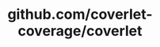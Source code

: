 ---
layout: post
title: github.com/coverlet-coverage/coverlet
categories: link
tags: [انگلیسی, برنامه‌نویسی]
---